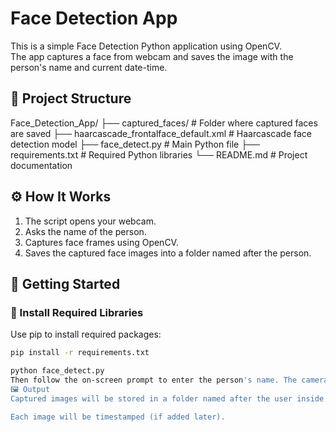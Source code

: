 # Face Detection App

This is a simple Face Detection Python application using OpenCV.  
The app captures a face from webcam and saves the image with the person's name and current date-time.

## 📂 Project Structure
Face_Detection_App/
├── captured_faces/ # Folder where captured faces are saved
├── haarcascade_frontalface_default.xml # Haarcascade face detection model
├── face_detect.py # Main Python file
├── requirements.txt # Required Python libraries
└── README.md # Project documentation


## ⚙️ How It Works

1. The script opens your webcam.
2. Asks the name of the person.
3. Captures face frames using OpenCV.
4. Saves the captured face images into a folder named after the person.

## 🚀 Getting Started

### 🔧 Install Required Libraries

Use pip to install required packages:

```bash
pip install -r requirements.txt

python face_detect.py
Then follow the on-screen prompt to enter the person's name. The camera will start and begin capturing.
🖼️ Output
Captured images will be stored in a folder named after the user inside captured_faces/.

Each image will be timestamped (if added later).

